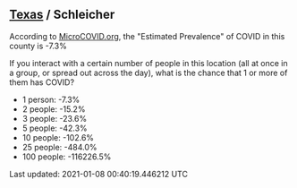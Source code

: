 
## [Texas](/united-states/texas) / Schleicher

According to [MicroCOVID.org](http://microcovid.org),
the "Estimated Prevalence" of COVID in this county is -7.3%

If you interact with a certain number of people in this location
(all at once in a group, or spread out across the day), what is the chance that
1 or more of them has COVID?

- 1 person: -7.3%
- 2 people: -15.2%
- 3 people: -23.6%
- 5 people: -42.3%
- 10 people: -102.6%
- 25 people: -484.0%
- 100 people: -116226.5%

Last updated: 2021-01-08 00:40:19.446212 UTC
